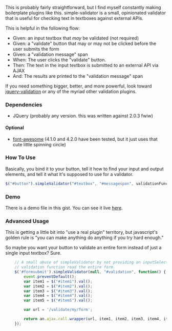 This is probably fairly straightforward, but I find myself constantly making boilerplate plugins like this. simple-validator is a small, opinionated validator that is useful for checking text in textboxes against external APIs.

This is helpful in the following flow:

* Given: an input textbox that *may* be validated (not required)
* Given: a "validate" button that may or may not be clicked before the user submits the form
* Given: a "validation message" span
* When: The user clicks the "validate" button.
* Then: The text in the input textbox is submitted to an external API via AJAX
* And: The results are printed to the "validation message" span

If you need something bigger, better, and more powerful, look toward [jquery-validation](http://jqueryvalidation.org) or any of the myriad other validation plugins.

### Dependencies ###
* JQuery (probably any version. this was written against 2.0.3 fwiw)

#### Optional ####
* [font-awesome](http://fortawesome.github.io/Font-Awesome/) (4.1.0 and 4.2.0 have been tested, but it just uses that cute little spinning circle)

### How To Use ###
Basically, you bind it to your button, tell it how to find your input and output elements, and tell it what it's supposed to use for a validator.

```javascript
$("#button").simpleValidator("#textbox", "#messagespan", validationFunction);
```

### Demo ###

There is a demo file in this gist. You can see it live [here](http://rawgit.com/maclennann/5a6cb955eec6df664229/raw/66681464fd9c377e36ed0f3ae57c31aa20a58560/demo.html).

### Advanced Usage ###

This is getting a little bit into "use a real plugin" territory, but javascript's golden rule is "you can make anything do anything if you try hard enough."

So maybe you want your button to validate an entire form instead of just a single input textbox? Sure.

```javascript
    // A small abuse of simpleValidator by not providing an inputSelector and making our in-line
    // validation function read the entire form.
    $('#formsubmit').simpleValidator(null, "#validation", function() {
        event.preventDefault();
        var item1 = $("#item1").val();
        var item2 = $("#item2").val();
        var item3 = $("#item3").val();
        var item4 = $("#item4").val();
        var item5 = $("#item5").val();

        var url = '/validate/my/form';

        return an.ajax.call.wrapper(url, item1, item2, item3, item4, item5);
    });
```
